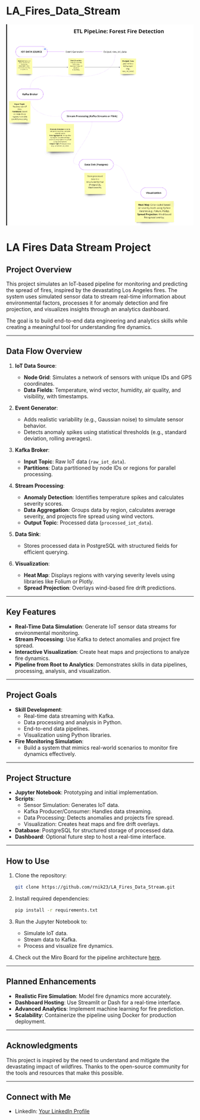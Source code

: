 # LA_Fires_Data_Stream
![Pipeline Architecture Diagram](Data_Flow_Diagram(DFD).png)
# LA Fires Data Stream Project

## **Project Overview**
This project simulates an IoT-based pipeline for monitoring and predicting the spread of fires, inspired by the devastating Los Angeles fires. The system uses simulated sensor data to stream real-time information about environmental factors, processes it for anomaly detection and fire projection, and visualizes insights through an analytics dashboard.

The goal is to build end-to-end data engineering and analytics skills while creating a meaningful tool for understanding fire dynamics.

---

## **Data Flow Overview**
1. **IoT Data Source**:
   - **Node Grid**: Simulates a network of sensors with unique IDs and GPS coordinates.
   - **Data Fields**: Temperature, wind vector, humidity, air quality, and visibility, with timestamps.

2. **Event Generator**:
   - Adds realistic variability (e.g., Gaussian noise) to simulate sensor behavior.
   - Detects anomaly spikes using statistical thresholds (e.g., standard deviation, rolling averages).

3. **Kafka Broker**:
   - **Input Topic**: Raw IoT data (`raw_iot_data`).
   - **Partitions**: Data partitioned by node IDs or regions for parallel processing.

4. **Stream Processing**:
   - **Anomaly Detection**: Identifies temperature spikes and calculates severity scores.
   - **Data Aggregation**: Groups data by region, calculates average severity, and projects fire spread using wind vectors.
   - **Output Topic**: Processed data (`processed_iot_data`).

5. **Data Sink**:
   - Stores processed data in PostgreSQL with structured fields for efficient querying.

6. **Visualization**:
   - **Heat Map**: Displays regions with varying severity levels using libraries like Folium or Plotly.
   - **Spread Projection**: Overlays wind-based fire drift predictions.

---

## **Key Features**
- **Real-Time Data Simulation**: Generate IoT sensor data streams for environmental monitoring.
- **Stream Processing**: Use Kafka to detect anomalies and project fire spread.
- **Interactive Visualization**: Create heat maps and projections to analyze fire dynamics.
- **Pipeline from Root to Analytics**: Demonstrates skills in data pipelines, processing, analysis, and visualization.

---

## **Project Goals**
- **Skill Development**:
  - Real-time data streaming with Kafka.
  - Data processing and analysis in Python.
  - End-to-end data pipelines.
  - Visualization using Python libraries.
- **Fire Monitoring Simulation**:
  - Build a system that mimics real-world scenarios to monitor fire dynamics effectively.

---

## **Project Structure**
- **Jupyter Notebook**: Prototyping and initial implementation.
- **Scripts**:
  - Sensor Simulation: Generates IoT data.
  - Kafka Producer/Consumer: Handles data streaming.
  - Data Processing: Detects anomalies and projects fire spread.
  - Visualization: Creates heat maps and fire drift overlays.
- **Database**: PostgreSQL for structured storage of processed data.
- **Dashboard**: Optional future step to host a real-time interface.

---

## **How to Use**
1. Clone the repository:
   ```bash
   git clone https://github.com/rnik23/LA_Fires_Data_Stream.git
   ```

2. Install required dependencies:
   ```bash
   pip install -r requirements.txt
   ```

3. Run the Jupyter Notebook to:
   - Simulate IoT data.
   - Stream data to Kafka.
   - Process and visualize fire dynamics.

4. Check out the Miro Board for the pipeline architecture [here](https://miro.com/welcomeonboard/ZVdFVUVrMzdWKzRGTFVIOFYyS0RwY0ZPMHdTVGV2Nkswa0hqRDZOMjVaQnBuTmp6MW13d0JrcHhZdHhZY1huVlRGcUd2dVdmd2kxYUFBSDRDem1jNGlxTnpGTmhDczNyYkZOQTJja2V1WkdUVjdwaDFRL1RvNFJLNEF2TFZ4b2UhZQ==?share_link_id=330959544685).

---

## **Planned Enhancements**
- **Realistic Fire Simulation**: Model fire dynamics more accurately.
- **Dashboard Hosting**: Use Streamlit or Dash for a real-time interface.
- **Advanced Analytics**: Implement machine learning for fire prediction.
- **Scalability**: Containerize the pipeline using Docker for production deployment.

---

## **Acknowledgments**
This project is inspired by the need to understand and mitigate the devastating impact of wildfires. Thanks to the open-source community for the tools and resources that make this possible.

---

## **Connect with Me**
- LinkedIn: [Your LinkedIn Profile](https://www.linkedin.com/in/nikhil-racha/)


